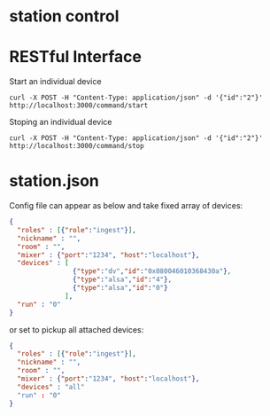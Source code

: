 station control
===============

RESTful Interface
=================

Start an individual device

```
curl -X POST -H "Content-Type: application/json" -d '{"id":"2"}' http://localhost:3000/command/start
```

Stoping an individual device

```
curl -X POST -H "Content-Type: application/json" -d '{"id":"2"}' http://localhost:3000/command/stop
```

station.json
============

Config file can appear as below and take fixed array of devices:

```json
{ 
  "roles" : [{"role":"ingest"}],
  "nickname" : "",
  "room" : "",
  "mixer" : {"port":"1234", "host":"localhost"},
  "devices" : [ 
                {"type":"dv","id":"0x080046010368430a"},
                {"type":"alsa","id":"4"},
                {"type":"alsa","id":"0"}
              ],
  "run" : "0"
}
```
or set to pickup all attached devices:

```json
{ 
  "roles" : [{"role":"ingest"}],
  "nickname" : "",
  "room" : "",
  "mixer" : {"port":"1234", "host":"localhost"},
  "devices" : "all" 
  "run" : "0"
}
```

